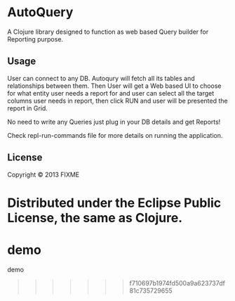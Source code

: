 # AutoQuery

A Clojure library designed to function as web based Query builder for Reporting purpose.

## Usage

User can connect to any DB. Autoqury will fetch all its tables and relationships between them. 
Then User will get a Web based UI to choose for what entity user needs a report for and user
can select all the target columns user needs in report, then click RUN and user will be
presented the report in Grid. 

No need to write any Queries just plug in your DB details and get Reports!

Check repl-run-commands file for more details on running the application.

## License

Copyright © 2013 FIXME

Distributed under the Eclipse Public License, the same as Clojure.
=======
demo
=======

demo
>>>>>>> f710697b1974fd500a9a623737df81c735729655
